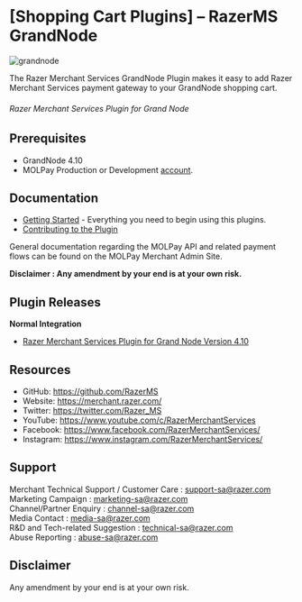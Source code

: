 # [Shopping Cart Plugins] – RazerMS GrandNode

![grandnode](https://user-images.githubusercontent.com/38641542/74416366-054e0100-4e80-11ea-99d5-f7e34315abbb.jpg)

The Razer Merchant Services GrandNode Plugin makes it easy to add Razer Merchant Services payment gateway to your GrandNode shopping cart.

###### Razer Merchant Services Plugin for Grand Node ######

Prerequisites
-------------

* GrandNode 4.10
* MOLPay Production or Development [account](https://merchant.razer.com/v3/enrol-with-us/).

Documentation
-------------

* [Getting Started](https://github.com/RazerMS/GrandNode_Plugin/wiki#getting-started) - Everything you need to begin using this plugins.
* [Contributing to the Plugin](https://github.com/RazerMS/GrandNode_Plugin/wiki/Contributing-to-the-Plugin)

General documentation regarding the MOLPay API and related payment flows can be found on the MOLPay Merchant Admin Site.

**Disclaimer : Any amendment by your end is at your own risk.**

Plugin Releases
---------------
**Normal Integration**
* [Razer Merchant Services Plugin for Grand Node Version 4.10](https://github.com/RazerMS/GrandNode_Plugin)


## Resources

- GitHub:     https://github.com/RazerMS
- Website:    https://merchant.razer.com/
- Twitter:    https://twitter.com/Razer_MS
- YouTube:    https://www.youtube.com/c/RazerMerchantServices
- Facebook:   https://www.facebook.com/RazerMerchantServices/
- Instagram:  https://www.instagram.com/RazerMerchantServices/


Support
-------

Merchant Technical Support / Customer Care : support-sa@razer.com <br>
Marketing Campaign : marketing-sa@razer.com <br>
Channel/Partner Enquiry : channel-sa@razer.com <br>
Media Contact : media-sa@razer.com <br>
R&D and Tech-related Suggestion : technical-sa@razer.com <br>
Abuse Reporting : abuse-sa@razer.com 

Disclaimer
----------
Any amendment by your end is at your own risk.
